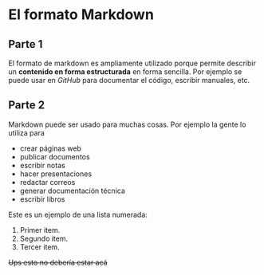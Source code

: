 # El formato Markdown
## Parte 1
El formato de markdown es ampliamente utilizado porque permite describir un **contenido en forma estructurada** en forma sencilla.
Por ejemplo se puede usar en *GitHub* para documentar el código, escribir manuales, etc.
## Parte 2
Markdown puede ser usado para muchas cosas. Por ejemplo la gente lo utiliza para
* crear páginas web
* publicar documentos
* escribir notas
* hacer presentaciones
* redactar correos
* generar documentación técnica
* escribir libros

Este es un ejemplo de una lista numerada:
1. Primer item.
2. Segundo item.
3. Tercer item.

~~Ups esto no debería estar acá~~ 